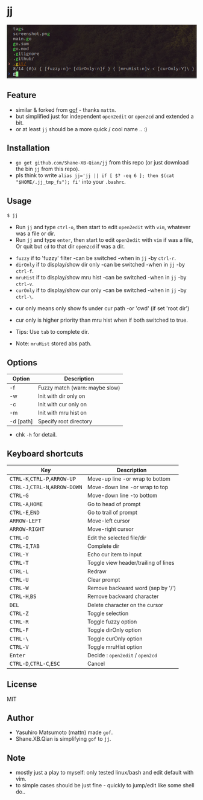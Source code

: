# jj

![screenshot](https://github.com/Shane-XB-Qian/jj/blob/master/screenshot.png)

## Feature

* similar & forked from [gof](https://github.com/mattn/gof.git) - thanks `mattn`.
* but simplified just for independent `open2edit` or `open2cd` and extended a bit.
* or at least `jj` should be a more quick / cool name .. :)

## Installation

- `go get github.com/Shane-XB-Qian/jj` from this repo (or just download the bin `jj` from this repo).
- pls think to write `alias jj='jj || if [ $? -eq 6 ]; then $(cat "$HOME/.jj_tmp_fs"); fi'` into your `.bashrc`.

## Usage

```sh
$ jj
```

* Run `jj` and type `ctrl-o`, then start to edit `open2edit` with `vim`, whatever was a file or dir.
* Run `jj` and type `enter`, then start to edit `open2edit` with `vim` if was a file, Or quit but `cd` to that dir `open2cd` if was a dir.

- `fuzzy`   if to 'fuzzy' filter        -can be switched -when in `jj` -by `ctrl-r`.
- `dirOnly` if to display/show dir only -can be switched -when in `jj` -by `ctrl-f`.
- `mruHist` if to display/show mru hist -can be switched -when in `jj` -by `ctrl-v`.
- `curOnly` if to display/show cur only -can be switched -when in `jj` -by `ctrl-\`.

* cur only means only show fs under cur path -or 'cwd' (if set 'root dir')
* cur only is higher priority than mru hist when if both switched to true.

* Tips: Use `tab` to complete dir.
* Note: `mruHist` stored abs path.

## Options

|Option        |Description                      |
|--------------|---------------------------------|
|-f            |Fuzzy match (warn: maybe slow)   |
|-w            |Init with dir only on            |
|-c            |Init with cur only on            |
|-m            |Init with mru hist on            |
|-d [path]     |Specify root directory           |

- chk `-h` for detail.

## Keyboard shortcuts

|Key                                                      |Description                         |
|---------------------------------------------------------|------------------------------------|
|<kbd>CTRL-K</kbd>,<kbd>CTRL-P</kbd>,<kbd>ARROW-UP</kbd>  |Move-up   line -or wrap to bottom   |
|<kbd>CTRL-J</kbd>,<kbd>CTRL-N</kbd>,<kbd>ARROW-DOWN</kbd>|Move-down line -or wrap to top      |
|<kbd>CTRL-G</kbd>                                        |Move-down line -to bottom           |
|<kbd>CTRL-A</kbd>,<kbd>HOME</kbd>                        |Go to head of prompt                |
|<kbd>CTRL-E</kbd>,<kbd>END</kbd>                         |Go to trail of prompt               |
|<kbd>ARROW-LEFT</kbd>                                    |Move-left cursor                    |
|<kbd>ARROW-RIGHT</kbd>                                   |Move-right cursor                   |
|<kbd>CTRL-O</kbd>                                        |Edit the selected file/dir          |
|<kbd>CTRL-I</kbd>,<kbd>TAB</kbd>                         |Complete dir                        |
|<kbd>CTRL-Y</kbd>                                        |Echo cur item to input              |
|<kbd>CTRL-T</kbd>                                        |Toggle view header/trailing of lines|
|<kbd>CTRL-L</kbd>                                        |Redraw                              |
|<kbd>CTRL-U</kbd>                                        |Clear prompt                        |
|<kbd>CTRL-W</kbd>                                        |Remove backward word (sep by '/')   |
|<kbd>CTRL-H</kbd>,<kbd>BS</kbd>                          |Remove backward character           |
|<kbd>DEL</kbd>                                           |Delete character on the cursor      |
|<kbd>CTRL-Z</kbd>                                        |Toggle selection                    |
|<kbd>CTRL-R</kbd>                                        |Toggle fuzzy option                 |
|<kbd>CTRL-F</kbd>                                        |Toggle dirOnly option               |
|<kbd>CTRL-\\</kbd>                                       |Toggle curOnly option               |
|<kbd>CTRL-V</kbd>                                        |Toggle mruHist option               |
|<kbd>Enter</kbd>                                         |Decide : `open2edit` / `open2cd`    |
|<kbd>CTRL-D</kbd>,<kbd>CTRL-C</kbd>,<kbd>ESC</kbd>       |Cancel                              |

## License

MIT

## Author

- Yasuhiro Matsumoto (mattn) made `gof`.
- Shane.XB.Qian is simplifying `gof` to `jj`.

## Note

- mostly just a play to myself: only tested linux/bash and edit default with vim.
- to simple cases should be just fine - quickly to jump/edit like some shell do..
